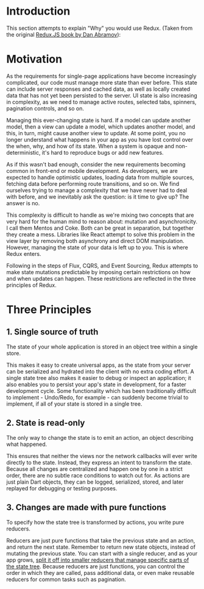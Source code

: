 # Introduction

This section attempts to explain "Why" you would use Redux. (Taken from the original [Redux.JS book by Dan Abramov](https://redux.js.org/docs/introduction/)):

# Motivation

As the requirements for single-page applications have become increasingly complicated, our code must manage more state than ever before. This state can include server responses and cached data, as well as locally created data that has not yet been persisted to the server. UI state is also increasing in complexity, as we need to manage active routes, selected tabs, spinners, pagination controls, and so on.

Managing this ever-changing state is hard. If a model can update another model, then a view can update a model, which updates another model, and this, in turn, might cause another view to update. At some point, you no longer understand what happens in your app as you have lost control over the when, why, and how of its state. When a system is opaque and non-deterministic, it's hard to reproduce bugs or add new features.

As if this wasn't bad enough, consider the new requirements becoming common in front-end or mobile development. As developers, we are expected to handle optimistic updates, loading data from multiple sources, fetching data before performing route transitions, and so on. We find ourselves trying to manage a complexity that we have never had to deal with before, and we inevitably ask the question: is it time to give up? The answer is no.

This complexity is difficult to handle as we're mixing two concepts that are very hard for the human mind to reason about: mutation and asynchronicity. I call them Mentos and Coke. Both can be great in separation, but together they create a mess. Libraries like React attempt to solve this problem in the view layer by removing both asynchrony and direct DOM manipulation. However, managing the state of your data is left up to you. This is where Redux enters.

Following in the steps of Flux, CQRS, and Event Sourcing, Redux attempts to make state mutations predictable by imposing certain restrictions on how and when updates can happen. These restrictions are reflected in the three principles of Redux.

# Three Principles

## 1. Single source of truth
    
The state of your whole application is stored in an object tree within a single store.
    
This makes it easy to create universal apps, as the state from your server can be serialized and hydrated into the client with no extra coding effort. A single state tree also makes it easier to debug or inspect an application; it also enables you to persist your app's state in development, for a faster development cycle. Some functionality which has been traditionally difficult to implement - Undo/Redo, for example - can suddenly become trivial to implement, if all of your state is stored in a single tree.

## 2. State is read-only

The only way to change the state is to emit an action, an object describing what happened.

This ensures that neither the views nor the network callbacks will ever write directly to the state. Instead, they express an intent to transform the state. Because all changes are centralized and happen one by one in a strict order, there are no subtle race conditions to watch out for. As actions are just plain Dart objects, they can be logged, serialized, stored, and later replayed for debugging or testing purposes.

## 3. Changes are made with pure functions
      
To specify how the state tree is transformed by actions, you write pure reducers.
      
Reducers are just pure functions that take the previous state and an action, and return the next state. Remember to return new state objects, instead of mutating the previous state. You can start with a single reducer, and as your app grows, [split it off into smaller reducers that manage specific parts of the state tree](./combine_reducers.md). Because reducers are just functions, you can control the order in which they are called, pass additional data, or even make reusable reducers for common tasks such as pagination.
